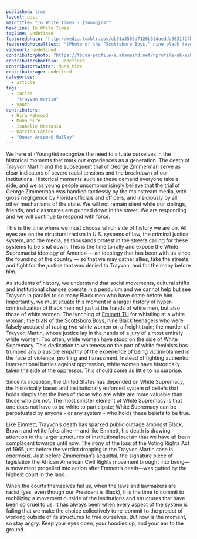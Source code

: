 ```yaml
---
published: true
layout: post
maintitle: "In White Times - {Young}ist"
headline: In White Times
tagline: undefined
featuredphoto: "http://media.tumblr.com/db61a3505d7126b33daeddd9631f27b0/tumblr_inline_mq3j1vxc5a1qz4rgp.jpg"
featuredphotoalttext: "(Photo of the “Scottsboro Boys,” nine black teens falsely accused of raping two white women in 1931 Alabama whose case helped spark the Civil Rights movement)"
videourl: undefined
contributorphoto: "https://fbcdn-profile-a.akamaihd.net/hprofile-ak-ash3/c0.0.180.180/s160x160/1424264_10151984679891726_511706797_a.jpg"
contributorshortbio: undefined
contributortwitter: Muna_Mire
contributorage: undefined
categories: 
  - article
tags: 
  - racism
  - "trayvon-martin"
  - youth
contributors: 
  - Hira Mahmood
  - Muna Mire
  - Isabelle Nastasia
  - Katrina Casino
  - "Queen Arsem-O'Malley"
---
```


We here at {Young}ist recognize the need to situate ourselves in the historical moments that mark our experiences as a generation. The death of Trayvon Martin and the subsequent trial of George Zimmerman serve as clear indicators of severe racial tensions and the breakdown of our institutions. Historical moments such as these demand everyone take a side, and we as young people uncompromisingly believe that the trial of George Zimmerman was handled tactlessly by the mainstream media, with gross negligence by Florida officials and officers, and insidiously by all other mechanisms of the state. We will not remain silent while our siblings, friends, and classmates are gunned down in the street. We are responding and we will continue to respond with force.

This is the time where we must choose which side of history we are on. All eyes are on the structural racism in U.S. systems of law, the criminal justice system, and the media, as thousands protest in the streets calling for these systems to be shut down. This is the time to rally and expose the White Supremacist ideology of America — an ideology that has been with us since the founding of the country — so that we may gather allies, take the streets, and fight for the justice that was denied to Trayvon, and for the many before him.


As students of history, we understand that social movements, cultural shifts and institutional changes operate in a pendulum and we cannot help but see Trayvon in parallel to so many Black men who have come before him. Importantly, we must situate this moment in a larger history of hyper-criminalization of Black men not just at the hands of white men, but also those of white women. The lynching of [Emmett Till](http://en.wikipedia.org/wiki/Emmett_Till) for whistling at a white woman; the trials of the [Scottsboro Boys](http://en.wikipedia.org/wiki/Scottsboro_boys), nine Black teenagers who were falsely accused of raping two white women on a freight train; the murder of Trayvon Martin, whose justice lay in the hands of a jury of almost entirely white women. Too often, white women have stood on the side of White Supremacy. This dedication to whiteness on the part of white feminists has trumped any plausible empathy of the experience of being victim-blamed in the face of violence, profiling and harassment. Instead of fighting authentic intersectional battles against oppression, white women have historically taken the side of the oppressor. This should come as little to no surprise.

Since its inception, the United States has depended on White Supremacy, the historically based and institutionally enforced system of beliefs that holds simply that the lives of those who are white are more valuable than those who are not. The most sinister element of White Supremacy is that one does not have to be white to participate; White Supremacy can be perpetuated by anyone - or any system - who holds these beliefs to be true.

Like Emmett, Trayvon’s death has sparked public outrage amongst Black, Brown and white folks alike — and like Emmett, his death is drawing attention to the larger structures of institutional racism that we have all been complacent towards until now. The irony of the loss of the Voting Rights Act of 1965 just before the verdict dropping in the Trayvon Martin case is enormous. Just before Zimmerman’s acquittal, the signature piece of legislation the African American Civil Rights movement brought into being—a movement propelled into action after Emmett’s death—was gutted by the highest court in the land.

When the courts themselves fail us, when the laws and lawmakers are racist (yes, even though our President is Black), it is the time to commit to mobilizing a movement outside of the institutions and structures that have been so cruel to us.  It has always been when every aspect of the system is failing that we make the choice collectively to re-commit to the project of working outside of its structures to free ourselves. But now is the moment, so stay angry. Keep your eyes open, your hoodies up, and your ear to the ground.